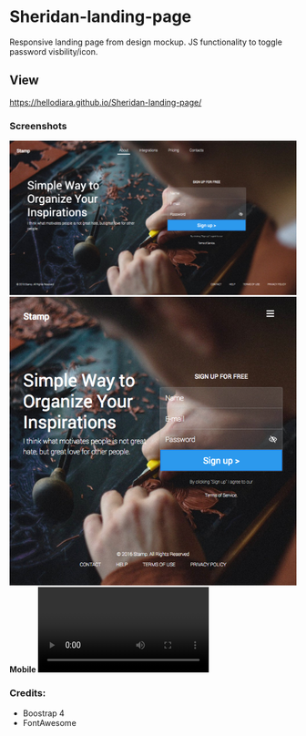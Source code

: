 # Sheridan-landing-page

Responsive landing page from design mockup. 
JS functionality to toggle password visbility/icon.

## View
https://hellodiara.github.io/Sheridan-landing-page/

### Screenshots
![Desktop](https://github.com/hellodiara/Sheridan-landing-page/blob/master/img/sheridan-desktop.png)
![Medium](https://github.com/hellodiara/Sheridan-landing-page/blob/master/img/sheridan-medium.png)
**Mobile**
![Mobile](https://github.com/hellodiara/Sheridan-landing-page/blob/master/img/ScreenRecording_11-24-2018_23-49-20.MP4)

### Credits:
* Boostrap 4
* FontAwesome
